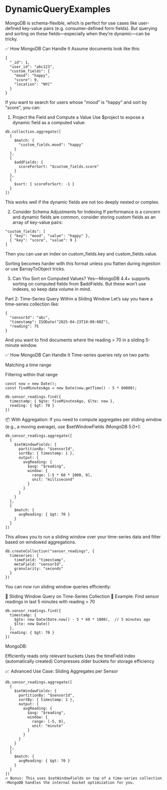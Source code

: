 # DynamicQueryExamples
MongoDB is schema-flexible, which is perfect for use cases like user-defined key-value pairs (e.g. consumer-defined form fields). But querying and sorting on these fields—especially when they’re dynamic—can be tricky.

✅ How MongoDB Can Handle It
Assume documents look like this:
```
{
  "_id": 1,
  "user_id": "abc123",
  "custom_fields": {
    "mood": "happy",
    "score": 9,
    "location": "NYC"
  }
}
```
If you want to search for users whose "mood" is "happy" and sort by "score", you can:

1. Project the Field and Compute a Value
Use $project to expose a dynamic field as a computed value:
```
db.collection.aggregate([
  {
    $match: {
      "custom_fields.mood": "happy"
    }
  },
  {
    $addFields: {
      scoreForSort: "$custom_fields.score"
    }
  },
  {
    $sort: { scoreForSort: -1 }
  }
])
```
This works well if the dynamic fields are not too deeply nested or complex.

2. Consider Schema Adjustments for Indexing
If performance is a concern and dynamic fields are common, consider storing custom fields as an array of key-value pairs:
```
"custom_fields": [
  { "key": "mood", "value": "happy" },
  { "key": "score", "value": 9 }
]
```
Then you can use an index on custom_fields.key and custom_fields.value.

Sorting becomes harder with this format unless you flatten during ingestion or use $arrayToObject tricks.

3. Can You Sort on Computed Values?
Yes—MongoDB 4.4+ supports sorting on computed fields from $addFields. But these won’t use indexes, so keep data volume in mind.

Part 2: Time-Series Query Within a Sliding Window
Let’s say you have a time-series collection like:
```
{
  "sensorId": "abc",
  "timestamp": ISODate("2025-04-23T10:00:00Z"),
  "reading": 75
}
```
And you want to find documents where the reading > 70 in a sliding 5-minute window.

✅ How MongoDB Can Handle It
Time-series queries rely on two parts:

Matching a time range

Filtering within that range
```
const now = new Date();
const fiveMinutesAgo = new Date(now.getTime() - 5 * 60000);

db.sensor_readings.find({
  timestamp: { $gte: fiveMinutesAgo, $lte: now },
  reading: { $gt: 70 }
})
```
📦 With Aggregation:
If you need to compute aggregates per sliding window (e.g., a moving average), use $setWindowFields (MongoDB 5.0+):
```
db.sensor_readings.aggregate([
  {
    $setWindowFields: {
      partitionBy: "$sensorId",
      sortBy: { timestamp: 1 },
      output: {
        avgReading: {
          $avg: "$reading",
          window: {
            range: [-5 * 60 * 1000, 0],
            unit: "millisecond"
          }
        }
      }
    }
  },
  {
    $match: {
      avgReading: { $gt: 70 }
    }
  }
])
```
This allows you to run a sliding window over your time-series data and filter based on windowed aggregations.
```
db.createCollection("sensor_readings", {
  timeseries: {
    timeField: "timestamp",
    metaField: "sensorId",
    granularity: "seconds"
  }
})
```
You can now run sliding window queries efficiently:

🔁 Sliding Window Query on Time-Series Collection
🔎 Example: Find sensor readings in last 5 minutes with reading > 70
```
db.sensor_readings.find({
  timestamp: {
    $gte: new Date(Date.now() - 5 * 60 * 1000),  // 5 minutes ago
    $lte: new Date()
  },
  reading: { $gt: 70 }
})
```
MongoDB:

Efficiently reads only relevant buckets
Uses the timeField index (automatically created)
Compresses older buckets for storage efficiency

📈 Advanced Use Case: Sliding Aggregates per Sensor
```
db.sensor_readings.aggregate([
  {
    $setWindowFields: {
      partitionBy: "$sensorId",
      sortBy: { timestamp: 1 },
      output: {
        avgReading: {
          $avg: "$reading",
          window: {
            range: [-5, 0],
            unit: "minute"
          }
        }
      }
    }
  },
  {
    $match: {
      avgReading: { $gt: 70 }
    }
  }
])
🔥 Bonus: This uses $setWindowFields on top of a time-series collection—MongoDB handles the internal bucket optimization for you.

